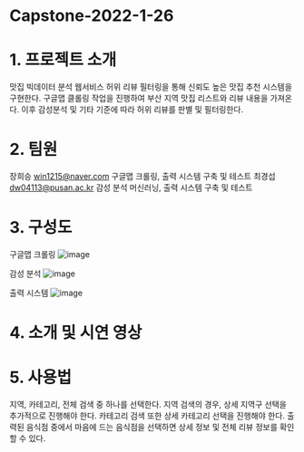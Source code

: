 # Capstone-2022-1-26
# 1. 프로젝트 소개
맛집 빅데이터 분석 웹서비스
  허위 리뷰 필터링을 통해 신뢰도 높은 맛집 추천 시스템을 구현한다.
  구글맵 클롤링 작업을 진행하여 부산 지역 맛집 리스트와 리뷰 내용을 가져온다.
  이후 감성분석 및 기타 기준에 따라 허위 리뷰를 판별 및 필터링한다.

# 2. 팀원
  장희승   win1215@naver.com       구글맵 크롤링, 출력 시스템 구축 및 테스트
  최경섭   dw04113@pusan.ac.kr     감성 분석 머신러닝, 출력 시스템 구축 및 테스트

# 3. 구성도
  구글맵 크롤링
![image](https://user-images.githubusercontent.com/84845619/195590004-38cf315b-2119-4a58-9610-d4381928c153.png)
  
  감성 분석
![image](https://user-images.githubusercontent.com/84845619/195590116-b5ca96cb-6cb0-490e-ac8a-dfa083514fe2.png)
  
  출력 시스템
![image](https://user-images.githubusercontent.com/84845619/195590179-6711e8cd-af1f-4075-b74c-c6d447d88707.png)

# 4. 소개 및 시연 영상

# 5. 사용법
  지역, 카테고리, 전체 검색 중 하나를 선택한다.
  지역 검색의 경우, 상세 지역구 선택을 추가적으로 진행해야 한다.
  카테고리 검색 또한 상세 카테고리 선택을 진행해야 한다.
  출력된 음식점 중에서 마음에 드는 음식점을 선택하면 상세 정보 및 전체 리뷰 정보를 확인할 수 있다.

